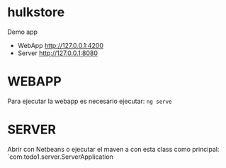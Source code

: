# hulkstore
Demo app

- WebApp http://127.0.0.1:4200
- Server http://127.0.0.1:8080


# WEBAPP
Para ejecutar la webapp es necesario ejecutar: 
`ng serve`

# SERVER
Abrir con Netbeans o ejecutar el maven a con esta class como principal: `com.todo1.server.ServerApplication
